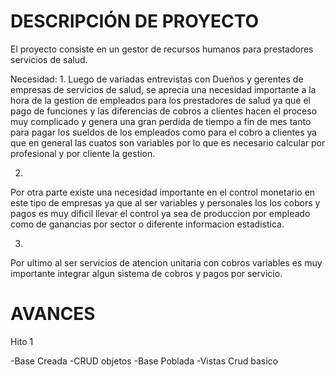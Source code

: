 # DESCRIPCIÓN DE PROYECTO


El proyecto consiste en un gestor de recursos humanos para prestadores  servicios de salud.

Necesidad:
1.
Luego de variadas entrevistas con Dueños y gerentes de empresas de servicios de salud, se aprecia una necesidad importante a la hora de la gestion de empleados para los prestadores de salud ya que el pago de funciones y las diferencias de cobros a clientes hacen el proceso muy complicado y genera una gran perdida de tiempo a fin de mes tanto para pagar los sueldos de los empleados como para el cobro a clientes ya que en general las cuatos son variables por lo que es necesario calcular por profesional y por cliente la gestion.

2.
Por otra parte existe una necesidad importante en el control monetario en este tipo de empresas ya que al ser variables y personales los los cobors y pagos es muy dificil llevar el control ya sea de produccion por empleado como de ganancias por sector o diferente informacion estadistica.

3.
Por ultimo al ser servicios de atencion unitaria con cobros variables es muy importante integrar algun sistema de cobros y pagos por servicio.


# AVANCES

Hito 1

-Base Creada
-CRUD objetos
-Base Poblada
-Vistas Crud basico
